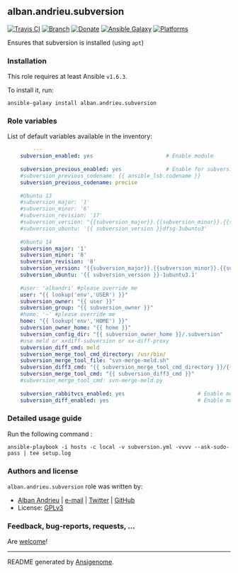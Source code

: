 ## alban.andrieu.subversion

[![Travis CI](http://img.shields.io/travis/AlbanAndrieu/ansible-subversion.svg?style=flat)](http://travis-ci.org/AlbanAndrieu/ansible-subversion) [![Branch](http://img.shields.io/github/tag/AlbanAndrieu/ansible-subversion.svg?style=flat-square)](https://github.com/AlbanAndrieu/ansible-subversion/tree/master) [![Donate](https://img.shields.io/gratipay/AlbanAndrieu.svg?style=flat)](https://www.gratipay.com/AlbanAndrieu)  [![Ansible Galaxy](http://img.shields.io/badge/galaxy-alban.andrieu.subversion-blue.svg?style=flat)](https://galaxy.ansible.com/list#/roles/1511) [![Platforms](http://img.shields.io/badge/platforms-ubuntu-lightgrey.svg?style=flat)](#)

Ensures that subversion is installed (using `apt`)

### Installation

This role requires at least Ansible `v1.6.3`. 

To install it, run:

    ansible-galaxy install alban.andrieu.subversion



### Role variables

List of default variables available in the inventory:

```yaml
        ---
    subversion_enabled: yes                       # Enable module
    
    subversion_previous_enabled: yes              # Enable for subversion 1.6
    #subversion_previous_codename: {{ ansible_lsb.codename }}
    subversion_previous_codename: precise
    
    #Ubuntu 13
    #subversion_major: '1'
    #subversion_minor: '6'
    #subversion_revision: '17'
    #subversion_version: "{{subversion_major}}.{{subversion_minor}}.{{subversion_revision}}"
    #subversion_ubuntu: '{{ subversion_version }}dfsg-3ubuntu3'
    
    #Ubuntu 14
    subversion_major: '1'
    subversion_minor: '8'
    subversion_revision: '8'
    subversion_version: "{{subversion_major}}.{{subversion_minor}}.{{subversion_revision}}"
    subversion_ubuntu: '{{ subversion_version }}-1ubuntu3.1'
    
    #user: 'albandri' #please override me
    user: "{{ lookup('env','USER') }}"
    subversion_owner: "{{ user }}"
    subversion_group: "{{ subversion_owner }}"
    #home: '~' #please override me
    home: "{{ lookup('env','HOME') }}"
    subversion_owner_home: "{{ home }}"
    subversion_config_dir: "{{ subversion_owner_home }}/.subversion"
    #use meld or xxdiff-subversion or xx-diff-proxy 
    subversion_diff_cmd: meld
    subversion_merge_tool_cmd_directory: /usr/bin/
    subversion_merge_tool_file: "svn-merge-meld.sh"
    subversion_diff3_cmd: "{{ subversion_merge_tool_cmd_directory }}/{{ subversion_merge_tool_file }}"
    subversion_merge_tool_cmd: "{{ subversion_diff3_cmd }}"
    #subversion_merge_tool_cmd: svn-merge-meld.py
    
    subversion_rabbitvcs_enabled: yes                       # Enable module
    subversion_diff_enabled: yes                            # Enable module
```


### Detailed usage guide

Run the following command :

`ansible-playbook -i hosts -c local -v subversion.yml -vvvv --ask-sudo-pass | tee setup.log`


### Authors and license

`alban.andrieu.subversion` role was written by:
- [Alban Andrieu](fr.linkedin.com/in/nabla/) | [e-mail](mailto:alban.andrieu@free.fr) | [Twitter](https://twitter.com/AlbanAndrieu) | [GitHub](https://github.com/AlbanAndrieu)
- License: [GPLv3](https://tldrlegal.com/license/gnu-general-public-license-v3-%28gpl-3%29)

### Feedback, bug-reports, requests, ...

Are [welcome](https://github.com/AlbanAndrieu/ansible-subversion/issues)!

***

README generated by [Ansigenome](https://github.com/nickjj/ansigenome/).
